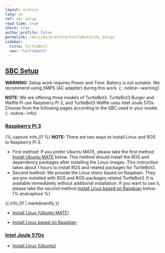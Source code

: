 ```yaml
---
layout: archive
lang: en
ref: sbc_setup
read_time: true
share: true
author_profile: false
permalink: /docs/en/platform/turtlebot3/sbc_setup/
sidebar:
  title: TurtleBot3
  nav: "turtlebot3"
---
```


<div style="counter-reset: h1 6"></div>
<div style="counter-reset: h2 1"></div>

## [SBC Setup](#sbc-setup)

**WARNING:** Setup work requires Power and Time. Battery is not suitable. We recommend using SMPS (AC adapter) during this work.
{: .notice--warning}

**NOTE:** We are offering three models of TurtleBot3. TurtleBot3 Burger and Waffle Pi use Raspberry Pi 3, and TurtleBot3 Waffle uses Intel Joule 570x. Choose from the following pages according to the SBC used in your model.
{: .notice--info}

### [Raspberry Pi 3](#raspberry-pi-3)

{% capture info_01 %}
**NOTE:** There are two ways to install Linux and ROS to Raspberry Pi 3. 
- First method: If you prefer Ubuntu MATE, please take the first method [Install Ubuntu MATE][Install Ubuntu MATE] below. This method should install the ROS and dependency packages after installing the Linux images. This instruction takes about 1 hours to install ROS and related packages for TurtleBot3.
- Second method: We provide the Linux distro based on Raspbian. They are pre-installed with ROS and ROS-packages related TurtleBot3. It is available immediately without additional installation. If you want to use it, please take the second method [Install Linux based on Raspbian][Install Linux based on Raspbian] below. 
{% endcapture %}
<div class="notice--info">{{ info_01 | markdownify }}</div>

  - [Install Linux (Ubuntu MATE)][Install Ubuntu MATE]

  - [Install Linux based on Raspbian][Install Linux based on Raspbian]

### [Intel Joule 570x](#intel-joule-570x)

  - [Install Linux (Ubuntu)][Install Ubuntu]

[Install Ubuntu MATE]: /docs/en/platform/turtlebot3/raspberry_pi_3_setup/#install-linux-ubuntu-mate
[Install Linux based on Raspbian]: /docs/en/platform/turtlebot3/raspberry_pi_3_setup/#install-linux-based-on-raspbian
[Install Ubuntu]: /docs/en/platform/turtlebot3/joule_setup/#install-linux-ubuntu

